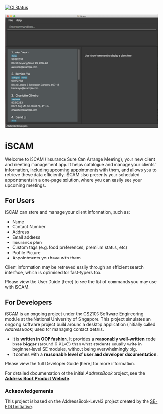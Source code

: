 [![CI Status](https://github.com/AY2021S2-CS2103-W17-4/tp/workflows/Java%20CI/badge.svg)](https://github.com/AY2021S2-CS2103-W17-4/tp/actions)

![Ui](docs/images/Ui.png)

# iSCAM
Welcome to iSCAM (Insurance Sure Can Arrange Meeting), your new client and meeting management app. It helps catalogue and manage your clients' information, including upcoming
appointments with them, and allows you to retrieve these data efficiently. iSCAM also presents your scheduled appointments
in a one-page solution, where you can easily see your upcoming meetings.

## For Users
iSCAM can store and manage your client information, such as:
* Name
* Contact Number
* Address
* Email address
* Insurance plan
* Custom tags (e.g. food preferences, premium status, etc)
* Profile Picture
* Appointments you have with them

Client information may be retrieved easily through an efficient search interface, which is optimised for fast-typers too.

Please view the User Guide [here] to see the list of commands you may use with iSCAM.

## For Developers
iSCAM is an ongoing project under the CS2103 Software Engineering module at the National University of Singapore. This project
simulates an ongoing software project build around a desktop application (initially called _AddressBook_) used for managing contact details.
* It is **written in OOP fashion**. It provides a **reasonably well-written** code base **bigger** (around 6 KLoC) than what students usually write in beginner-level SE modules, without being overwhelmingly big.
* It comes with a **reasonable level of user and developer documentation**.

Please view the full Developer Guide [here] for more information.

For detailed documentation of the initial _AddressBook_ project, see the **[Address Book Product Website](https://se-education.org/addressbook-level3)**.


### Acknowledgements
This project is based on the AddressBook-Level3 project created by the [SE-EDU initiative](https://se-education.org).
